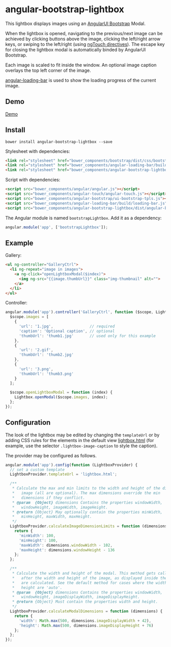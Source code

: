 # angular-bootstrap-lightbox

This lightbox displays images using an [AngularUI Bootstrap](http://angular-ui.github.io/bootstrap/) Modal.

When the lightbox is opened, navigating to the previous/next image can be achieved by clicking buttons above the image, clicking the left/right arrow keys, or swiping to the left/right (using [ngTouch directives](http://docs.angularjs.org/api/ngTouch/directive)). The escape key for closing the lightbox modal is automatically binded by AngularUI Bootstrap.

Each image is scaled to fit inside the window. An optional image caption overlays the top left corner of the image.

[angular-loading-bar](https://github.com/chieffancypants/angular-loading-bar) is used to show the loading progress of the current image.

## Demo

[Demo](http://compact.github.io/angular-bootstrap-lightbox/)

## Install

```
bower install angular-bootstrap-lightbox --save
```

Stylesheet with dependencies:

```html
<link rel="stylesheet" href="bower_components/bootstrap/dist/css/bootstrap.css">
<link rel="stylesheet" href="bower_components/angular-loading-bar/build/loading-bar.css">
<link rel="stylesheet" href="bower_components/angular-bootstrap-lightbox/dist/angular-bootstrap-lightbox.css">
```

Script with dependencies:

```html
<script src="bower_components/angular/angular.js"></script>
<script src="bower_components/angular-touch/angular-touch.js"></script>
<script src="bower_components/angular-bootstrap/ui-bootstrap-tpls.js"></script>
<script src="bower_components/angular-loading-bar/build/loading-bar.js"></script>
<script src="bower_components/angular-bootstrap-lightbox/dist/angular-bootstrap-lightbox.js"></script>
```

The Angular module is named `bootstrapLightbox`. Add it as a dependency:

```js
angular.module('app', ['bootstrapLightbox']);
```

## Example

Gallery:

```html
<ul ng-controller="GalleryCtrl">
  <li ng-repeat="image in images">
    <a ng-click="openLightboxModal($index)">
      <img ng-src="{{image.thumbUrl}}" class="img-thumbnail" alt="">
    </a>
  </li>
</ul>
```

Controller:

```js
angular.module('app').controller('GalleryCtrl', function ($scope, Lightbox) {
  $scope.images = [
    {
      'url': '1.jpg',                // required
      'caption': 'Optional caption', // optional
      'thumbUrl': 'thumb1.jpg'       // used only for this example
    },
    {
      'url': '2.gif',
      'thumbUrl': 'thumb2.jpg'
    },
    {
      'url': '3.png',
      'thumbUrl': 'thumb3.png'
    }
  ];

  $scope.openLightboxModal = function (index) {
    Lightbox.openModal($scope.images, index);
  };
});
```

## Configuration

The look of the lightbox may be edited by changing the `templateUrl` or by adding CSS rules for the elements in the default view [lightbox.html](src/lightbox.html) (for example, use the selector `.lightbox-image-caption` to style the caption).

The provider may be configured as follows.

```js
angular.module('app').config(function (LightboxProvider) {
  // set a custom template
  LightboxProvider.templateUrl = 'lightbox.html';

  /**
   * Calculate the max and min limits to the width and height of the displayed
   *   image (all are optional). The max dimensions override the min
   *   dimensions if they conflict.
   * @param  {Object} dimensions Contains the properties windowWidth,
   *   windowHeight, imageWidth, imageHeight.
   * @return {Object} May optionally contain the properties minWidth,
   *   minHeight, maxWidth, maxHeight.
   */
  LightboxProvider.calculateImageDimensionLimits = function (dimensions) {
    return {
      'minWidth': 100,
      'minHeight': 100,
      'maxWidth': dimensions.windowWidth - 102,
      'maxHeight': dimensions.windowHeight - 136
    };
  };

  /**
   * Calculate the width and height of the modal. This method gets called
   *   after the width and height of the image, as displayed inside the modal,
   *   are calculated. See the default method for cases where the width or
   *   height are 'auto'.
   * @param  {Object} dimensions Contains the properties windowWidth,
   *   windowHeight, imageDisplayWidth, imageDisplayHeight.
   * @return {Object} Must contain the properties width and height.
   */
  LightboxProvider.calculateModalDimensions = function (dimensions) {
    return {
      'width': Math.max(500, dimensions.imageDisplayWidth + 42),
      'height': Math.max(500, dimensions.imageDisplayHeight + 76)
    };
  };
});
```
